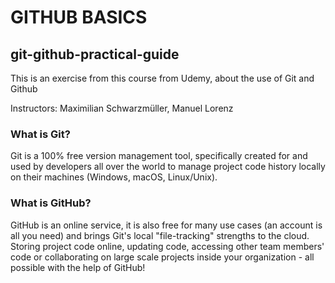 # GITHUB BASICS


## git-github-practical-guide

This is an exercise from this course from Udemy, about the use of Git and Github

Instructors: Maximilian Schwarzmüller, Manuel Lorenz

### What is Git?

Git is a 100% free version management tool, specifically created for and used by developers all over the world to manage project code history locally on their machines (Windows, macOS, Linux/Unix).

### What is GitHub?

GitHub is an online service, it is also free for many use cases (an account is all you need) and brings Git's local "file-tracking" strengths to the cloud. Storing project code online, updating code, accessing other team members' code or collaborating on large scale projects inside your organization - all possible with the help of GitHub!
